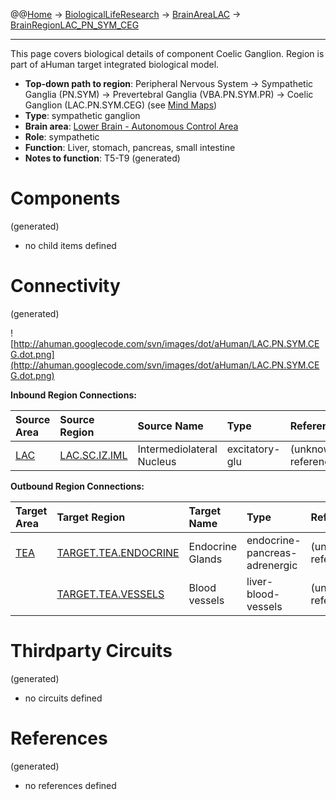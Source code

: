 @@[Home](Home.md) -> [BiologicalLifeResearch](BiologicalLifeResearch.md) -> [BrainAreaLAC](BrainAreaLAC.md) -> [BrainRegionLAC\_PN\_SYM\_CEG](BrainRegionLAC_PN_SYM_CEG.md)

---


This page covers biological details of component Coelic Ganglion.
Region is part of aHuman target integrated biological model.

  * **Top-down path to region**: Peripheral Nervous System -> Sympathetic Ganglia (PN.SYM) -> Prevertebral Ganglia (VBA.PN.SYM.PR) -> Coelic Ganglion (LAC.PN.SYM.CEG) (see [Mind Maps](OverallMindMaps.md))
  * **Type**: sympathetic ganglion
  * **Brain area**: [Lower Brain - Autonomous Control Area](BrainAreaLAC.md)
  * **Role**: sympathetic
  * **Function**: Liver, stomach, pancreas, small intestine
  * **Notes to function**: T5-T9
(generated)
# Components #
(generated)


  * no child items defined

# Connectivity #
(generated)


![http://ahuman.googlecode.com/svn/images/dot/aHuman/LAC.PN.SYM.CEG.dot.png](http://ahuman.googlecode.com/svn/images/dot/aHuman/LAC.PN.SYM.CEG.dot.png)

**Inbound Region Connections:**

| **Source Area** | **Source Region** | **Source Name** | **Type** | **Reference** |
|:----------------|:------------------|:----------------|:---------|:--------------|
| [LAC](BrainAreaLAC.md) | [LAC.SC.IZ.IML](BrainRegionLAC_SC_IZ_IML.md) | Intermediolateral Nucleus | excitatory-glu | (unknown reference) |

**Outbound Region Connections:**

| **Target Area** | **Target Region** | **Target Name** | **Type** | **Reference** |
|:----------------|:------------------|:----------------|:---------|:--------------|
| [TEA](BrainAreaTEA.md) | [TARGET.TEA.ENDOCRINE](BrainRegionTARGET_TEA_ENDOCRINE.md) | Endocrine Glands | endocrine-pancreas-adrenergic | (unknown reference) |
|                 | [TARGET.TEA.VESSELS](BrainRegionTARGET_TEA_VESSELS.md) | Blood vessels   | liver-blood-vessels | (unknown reference) |

# Thirdparty Circuits #
(generated)

  * no circuits defined

# References #
(generated)

  * no references defined
